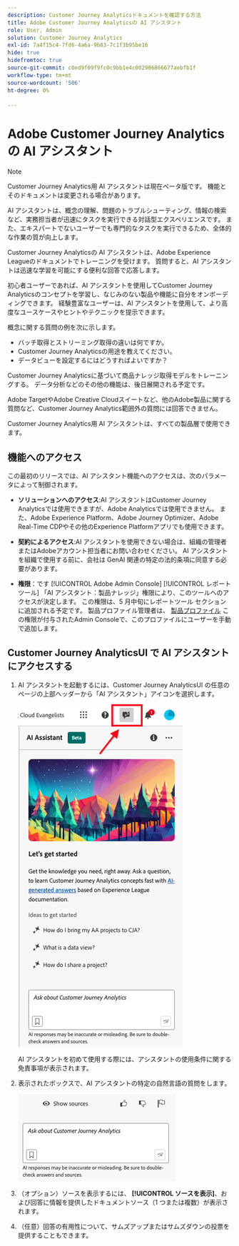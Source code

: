 ```yaml
---
description: Customer Journey Analyticsドキュメントを確認する方法
title: Adobe Customer Journey Analyticsの AI アシスタント
role: User, Admin
solution: Customer Journey Analytics
exl-id: 7a4f15c4-7fd6-4a6a-9b83-7c1f3b95be16
hide: true
hidefromtoc: true
source-git-commit: c0ed9f09f9fc0c9bb1e4c002986866677aebfb1f
workflow-type: tm+mt
source-wordcount: '506'
ht-degree: 0%

---
```



# Adobe Customer Journey Analyticsの AI アシスタント

>[!NOTE]
>
>Customer Journey Analytics用 AI アシスタントは現在ベータ版です。 機能とそのドキュメントは変更される場合があります。

AI アシスタントは、概念の理解、問題のトラブルシューティング、情報の検索など、実務担当者が迅速にタスクを実行できる対話型エクスペリエンスです。 また、エキスパートでないユーザーでも専門的なタスクを実行できるため、全体的な作業の質が向上します。

Customer Journey Analyticsの AI アシスタントは、Adobe Experience Leagueのドキュメントでトレーニングを受けます。 質問すると、AI アシスタントは迅速な学習を可能にする便利な回答で応答します。

初心者ユーザーであれば、AI アシスタントを使用してCustomer Journey Analyticsのコンセプトを学習し、なじみのない製品や機能に自分をオンボーディングできます。 経験豊富なユーザーは、AI アシスタントを使用して、より高度なユースケースやヒントやテクニックを提示できます。

概念に関する質問の例を次に示します。

* バッチ取得とストリーミング取得の違いは何ですか。
* Customer Journey Analyticsの用途を教えてください。
* データビューを設定するにはどうすればよいですか？

Customer Journey Analyticsに基づいて商品ナレッジ取得モデルをトレーニングする。 データ分析などのその他の機能は、後日展開される予定です。

Adobe TargetやAdobe Creative Cloudスイートなど、他のAdobe製品に関する質問など、Customer Journey Analytics範囲外の質問には回答できません。

Customer Journey Analytics用 AI アシスタントは、すべての製品層で使用できます。

## 機能へのアクセス

この最初のリリースでは、AI アシスタント機能へのアクセスは、次のパラメータによって制御されます。

* **ソリューションへのアクセス**:AI アシスタントはCustomer Journey Analyticsでは使用できますが、Adobe Analyticsでは使用できません。 また、Adobe Experience Platform、Adobe Journey Optimizer、Adobe Real-Time CDPやその他のExperience Platformアプリでも使用できます。

* **契約によるアクセス**:AI アシスタントを使用できない場合は、組織の管理者またはAdobeアカウント担当者にお問い合わせください。 AI アシスタントを組織で使用する前に、会社は GenAI 関連の特定の法的条項に同意する必要があります。

* **権限**：です [!UICONTROL Adobe Admin Console] [!UICONTROL レポートツール] 「AI アシスタント：製品ナレッジ」権限により、このツールへのアクセスが決定します。 この権限は、5 月中旬にレポートツール セクションに追加される予定です。 製品プロファイル管理者は、 [製品プロファイル](https://helpx.adobe.com/jp/enterprise/using/manage-product-profiles.html) この権限が付与されたAdmin Consoleで、このプロファイルにユーザーを手動で追加します。

## Customer Journey AnalyticsUI で AI アシスタントにアクセスする

1. AI アシスタントを起動するには、Customer Journey AnalyticsUI の任意のページの上部ヘッダーから「AI アシスタント」アイコンを選択します。

   ![AI アシスタント アイコン](assets/ai-asst1.png)

   AI アシスタントを初めて使用する際には、アシスタントの使用条件に関する免責事項が表示されます。

1. 表示されたボックスで、AI アシスタントの特定の自然言語の質問をします。

   ![質問ボックス](assets/ai-asst2.png)

1. （オプション）ソースを表示するには、 **[!UICONTROL ソースを表示]**、および回答に情報を提供したドキュメントソース（1 つまたは複数）が表示されます。

1. （任意）回答の有用性について、サムズアップまたはサムズダウンの投票を提供することもできます。
